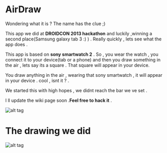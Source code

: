 AirDraw
=======
Wondering what it is ? The name has the clue ;) 

This app we did  at  **DROIDCON 2013 hackathon** and luckily ,winning a second place(Samsung galaxy tab 3 :) ) .
Really quickly , lets see what the app does . 

This app is  based on **sony smartwatch 2** . So , you wear the watch , you connect it to your device(tab or a phone) and then you 
draw something in the air , lets say its a square . That square will appear in your device.

You draw anything in the air , wearing that sony smartwatch , it will appear in your device . cool , isnt it ? .

We started this with high hopes , we didnt reach the bar we ve set .

I ll update the wiki page soon .**Feel free to hack it** .


![alt tag](https://raw.github.com/dineshswamy/AirDraw/master/HackathonPresentation.png)


The drawing we did
==================
![alt tag](https://raw.github.com/dineshswamy/AirDraw/master/Screenshot_2013-11-30-14-48-55.png)




